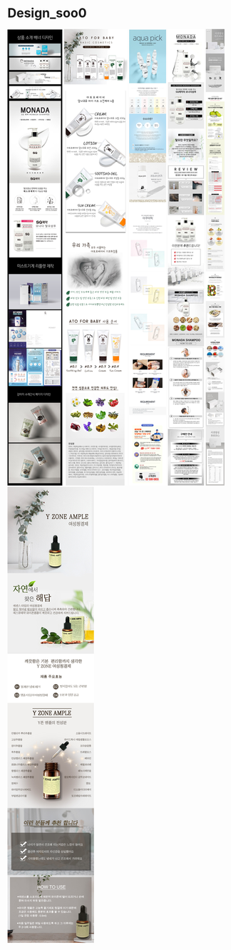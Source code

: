 # Design_soo0


<img src='https://github.com/s0young/Design_soo0/blob/master/1.jpg?raw=true'/>

<img src='https://github.com/s0young/Design_soo0/blob/master/7.jpg?raw=true'/>

<img src='https://github.com/s0young/Design_soo0/blob/master/9.jpg?raw=true'/>

<img src='https://github.com/s0young/Design_soo0/blob/master/3.jpg?raw=true'/>

<img src='https://github.com/s0young/Design_soo0/blob/master/4.jpg?raw=true'/>

<img src='https://github.com/s0young/Design_soo0/blob/master/10.jpg?raw=true'/>
